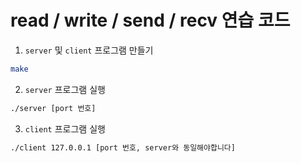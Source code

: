 # read / write / send / recv 연습 코드

1. `server` 및 `client` 프로그램 만들기

```sh
make
```

2. `server` 프로그램 실행
```sh
./server [port 번호]
```

3. `client` 프로그램 실행
```sh
./client 127.0.0.1 [port 번호, server와 동일해야합니다]
```